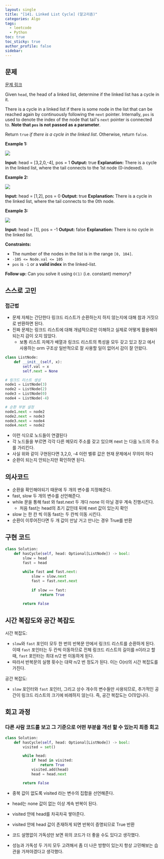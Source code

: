```yaml
---
layout: single
title: "[141. Linked List Cycle] (알고리즘)"
categories: Algo
tags:
  - leetcode
  - Python
toc: true
toc_sticky: true
author_profile: false
sidebar:
---
```

## 문제

[문제 링크](https://leetcode.com/problems/linked-list-cycle/?envType=study-plan-v2&envId=top-interview-150)

Given `head`, the head of a linked list, determine if the linked list has a cycle in it.

There is a cycle in a linked list if there is some node in the list that can be reached again by continuously following the `next` pointer. Internally, `pos` is used to denote the index of the node that tail's `next` pointer is connected to. **Note that `pos` is not passed as a parameter**.

Return `true` _if there is a cycle in the linked list_. Otherwise, return `false`.

**Example 1:**

![](https://assets.leetcode.com/uploads/2018/12/07/circularlinkedlist.png)

**Input:** head = [3,2,0,-4], pos = 1
**Output:** true
**Explanation:** There is a cycle in the linked list, where the tail connects to the 1st node (0-indexed).

**Example 2:**

![](https://assets.leetcode.com/uploads/2018/12/07/circularlinkedlist_test2.png)

**Input:** head = [1,2], pos = 0
**Output:** true
**Explanation:** There is a cycle in the linked list, where the tail connects to the 0th node.

**Example 3:**

![](https://assets.leetcode.com/uploads/2018/12/07/circularlinkedlist_test3.png)

**Input:** head = [1], pos = -1
**Output:** false
**Explanation:** There is no cycle in the linked list.

**Constraints:**

- The number of the nodes in the list is in the range `[0, 104]`.
- `-105 <= Node.val <= 105`
- `pos` is `-1` or a **valid index** in the linked-list.

**Follow up:** Can you solve it using `O(1)` (i.e. constant) memory?
## 스스로 고민

### 접근법

- 문제 자체는 간단한다 링크드 리스트가 순환하는지 하지 않는지에 대해 참과 거짓으로 반환하면 된다.
- 진짜 문제는 링크드 리스트에 대해 개념적으로만 이해하고 실제로 어떻게 활용해야되는지 감이 오지 않았다.
	- 보통 리스트 자체가 배열과 링크드 리스트의 특성을 모두 갖고 있고 장고 에서 사용하는 orm 구조상 일반적으로 잘 사용할 일이 없어서 감이 잘 안왔다.

```python
class ListNode:
    def __init__(self, x):
        self.val = x
        self.next = None

# 링크드 리스트 생성
node1 = ListNode(3)
node2 = ListNode(2)
node3 = ListNode(0)
node4 = ListNode(-4)

# 순환 부분 설정
node1.next = node2
node2.next = node3
node3.next = node4
node4.next = node2  
```

- 이런 식으로 노드들이 연결된다
- 각 노드들을 부르면 각각 다른 메모리 주소를 갖고 있으며 next 는 다음 노드의 주소를 가리킨다.
- 사실 위와 같이 구현된다면 3,2,0, -4 이런 벨류 값은 현재 문제에서 무의미 하다
- 순환이 되는지 안되는지만 확인하면 된다.

## 의사코드

- 순환을 확인해야되기 때문에 두 개의 변수를 지정해준다.
- fast, slow 두 개의 변수를 선언해준다.
- while 문을 통해 fast 와 fast.next 두 개다 none 이 아닐 경우 계속 진행시킨다.
	- 처음 fast는 head의 초기 값인데 뒤에 next 값이 있는지 확인
- slow 는 한 칸 씩 이동 fast는 두 칸씩 이동 시킨다.
- 순환이 이루어진다면 두 개 값이 만날 거고 만나는 경우 True를 반환

## 구현 코드

```python
class Solution:
    def hasCycle(self, head: Optional[ListNode]) -> bool:
        slow = head
        fast = head
        
        while fast and fast.next:
            slow = slow.next
            fast = fast.next.next
            
            if slow == fast:
                return True
        
        return False
```

## 시간 복잡도와 공간 복잡도

시간 복잡도:

- `slow`와 `fast` 포인터 모두 한 번의 반복문 안에서 링크드 리스트를 순환하게 된다. 이때 `fast` 포인터는 두 칸씩 이동하므로 전체 링크드 리스트의 길이를 n이라고 할 때, `fast` 포인터는 최대 n/2 번 이동하게 된다.
- 따라서 반복문의 실행 횟수는 대략 n/2 번 정도가 된다. 이는 O(n)의 시간 복잡도를 가진다.

공간 복잡도:

- `slow` 포인터와 `fast` 포인터, 그리고 상수 개수의 변수들만 사용되므로, 추가적인 공간이 링크드 리스트의 크기에 비례하지 않는다. 즉, 공간 복잡도는 O(1)입니다.

## 회고 과정

### 다른 사람 코드를 보고 그 기준으로 어떤 부분을 개선 할 수 있는지 최종 회고

```python
class Solution:
    def hasCycle(self, head: Optional[ListNode]) -> bool:
        visited = set() 

        while head: 
            if head in visited:
                return True
            visited.add(head)
            head = head.next

        return False

```

- 중복 값이 없도록 visited 라는 변수의 집합을 선언해준다.
- head는 none 값이 없는 이상 계속 반복이 된다.
- visited 안에 head를 차곡차곡 쌓아준다.
- visited 안에 head  값이 존재하게 되면 반복이 증명되므로 True 반환

- 코드 설명없이 가독성만 보면 위의 코드가 더 좋을 수도 있다고 생각했다.
- 성능과 가독성 두 가지 모두 고려해서 좀 더 나은 방향이 있는지 항상 고민해보는 습관을 가져야겠다고 생각했다.